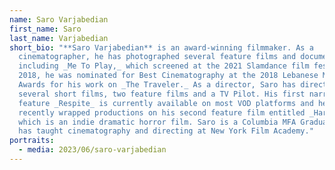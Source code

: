 ```yaml
---
name: Saro Varjabedian
first_name: Saro
last_name: Varjabedian
short_bio: "**Saro Varjabedian** is an award-winning filmmaker. As a
  cinematographer, he has photographed several feature films and documentaries,
  including _Me To Play,_ which screened at the 2021 Slamdance film festival. In
  2018, he was nominated for Best Cinematography at the 2018 Lebanese Movie
  Awards for his work on _The Traveler._ As a director, Saro has directed
  several short films, two feature films and a TV Pilot. His first narrative
  feature _Respite_ is currently available on most VOD platforms and he has
  recently wrapped productions on his second feature film entitled _Harvest_
  which is an indie dramatic horror film. Saro is a Columbia MFA Graduate and
  has taught cinematography and directing at New York Film Academy."
portraits:
  - media: 2023/06/saro-varjabedian
---
```

